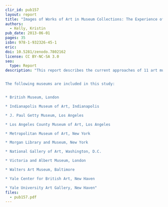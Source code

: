 ```yaml
---
clir_id: pub157
layout: report
title: "Images of Works of Art in Museum Collections: The Experience of Open Access"
authors: 
  - Kelly, Kristin
pub_date: 2013-06-01
pages: 35
isbn: 978-1-932326-45-1
eric:
doi: 10.5281/zenodo.7802162
license: CC BY-NC-SA 3.0
seo:
  type: Report
description: "This report describes the current approaches of 11 art museums in the United States and the United Kingdom to the use of images of works of art that are in their collections and are in the public domain. Each approach is slightly different. By presenting the thought processes and methods used in these institutions, this report aims to inform the decision making of other museums that are considering open access to images in their collections.


The following museums are included in this study:


* British Museum, London

* Indianapolis Museum of Art, Indianapolis

* J. Paul Getty Museum, Los Angeles

* Los Angeles County Museum of Art, Los Angeles

* Metropolitan Museum of Art, New York

* Morgan Library and Museum, New York

* National Gallery of Art, Washington, D.C.

* Victoria and Albert Museum, London

* Walters Art Museum, Baltimore

* Yale Center for British Art, New Haven

* Yale University Art Gallery, New Haven"
files:
  - pub157.pdf
---
```

